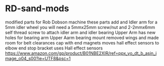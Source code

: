 # RD-sand-mods
modified parts for Rob Dobson machine
these parts add and Idler arm for a 5mm idler wheel 
you will need a 5mmx25mm screw/nut and 2-2mmx6mm self thread screw to attach idler arm and idler bearing
Upper Arm has new holes for bearing arm
Upper Aarm bearing mount  removed wings and made room for belt clearances
cap with end magnets moves hall effect sensors to elbow
end stop bracket uses Hall effect sensors https://www.amazon.com/gp/product/B01NBE2XIR/ref=ppx_yo_dt_b_asin_image_o04_s00?ie=UTF8&psc=1
